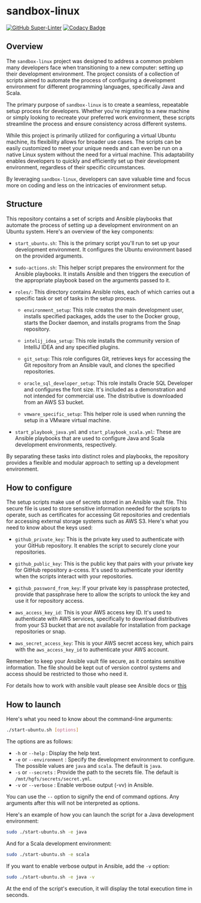 # sandbox-linux

[![GitHub Super-Linter](https://github.com/antonovdmitriy/sandbox-linux/workflows/Lint%20Code%20Base/badge.svg)](https://github.com/marketplace/actions/super-linter)
[![Codacy Badge](https://app.codacy.com/project/badge/Grade/0348b8406f90416eb5baf97a147ea7d8)](https://app.codacy.com/gh/antonovdmitriy/sandbox-linux/dashboard?utm_source=gh&utm_medium=referral&utm_content=&utm_campaign=Badge_grade)

## Overview

The `sandbox-linux` project was designed to address a common problem many developers face when transitioning to a new computer: setting up their development environment. The project consists of a collection of scripts aimed to automate the process of configuring a development environment for different programming languages, specifically Java and Scala.

The primary purpose of `sandbox-linux` is to create a seamless, repeatable setup process for developers. Whether you're migrating to a new machine or simply looking to recreate your preferred work environment, these scripts streamline the process and ensure consistency across different systems.

While this project is primarily utilized for configuring a virtual Ubuntu machine, its flexibility allows for broader use cases. The scripts can be easily customized to meet your unique needs and can even be run on a native Linux system without the need for a virtual machine. This adaptability enables developers to quickly and efficiently set up their development environment, regardless of their specific circumstances.

By leveraging `sandbox-linux`, developers can save valuable time and focus more on coding and less on the intricacies of environment setup.

## Structure

This repository contains a set of scripts and Ansible playbooks that automate the process of setting up a development environment on an Ubuntu system. Here's an overview of the key components:

- `start_ubuntu.sh`: This is the primary script you'll run to set up your development environment. It configures the Ubuntu environment based on the provided arguments.

- `sudo-actions.sh`: This helper script prepares the environment for the Ansible playbooks. It installs Ansible and then triggers the execution of the appropriate playbook based on the arguments passed to it.

- `roles/`: This directory contains Ansible roles, each of which carries out a specific task or set of tasks in the setup process.

    - `environment_setup`: This role creates the main development user, installs specified packages, adds the user to the Docker group, starts the Docker daemon, and installs programs from the Snap repository.

    - `intelij_idea_setup`: This role installs the community version of IntelliJ IDEA and any specified plugins.

    - `git_setup`: This role configures Git, retrieves keys for accessing the Git repository from an Ansible vault, and clones the specified repositories.

    - `oracle_sql_developer_setup`: This role installs Oracle SQL Developer and configures the font size. It's included as a demonstration and not intended for commercial use. The distributive is downloaded from an AWS S3 bucket.

    - `vmware_specific_setup`: This helper role is used when running the setup in a VMware virtual machine.

- `start_playbook_java.yml` and `start_playbook_scala.yml`: These are Ansible playbooks that are used to configure Java and Scala development environments, respectively.

By separating these tasks into distinct roles and playbooks, the repository provides a flexible and modular approach to setting up a development environment.

## How to configure

The setup scripts make use of secrets stored in an Ansible vault file. This secure file is used to store sensitive information needed for the scripts to operate, such as certificates for accessing Git repositories and credentials for accessing external storage systems such as AWS S3. Here's what you need to know about the keys used:

- `github_private_key`: This is the private key used to authenticate with your GitHub repository. It enables the script to securely clone your repositories.

- `github_public_key`: This is the public key that pairs with your private key for GitHub repository a-ccess. It's used to authenticate your identity when the scripts interact with your repositories.

- `github_password_from_key`: If your private key is passphrase protected, provide that passphrase here to allow the scripts to unlock the key and use it for repository access.

- `aws_access_key_id`: This is your AWS access key ID. It's used to authenticate with AWS services, specifically to download distributives from your S3 bucket that are not available for installation from package repositories or snap.

- `aws_secret_access_key`: This is your AWS secret access key, which pairs with the `aws_access_key_id` to authenticate your AWS account.

Remember to keep your Ansible vault file secure, as it contains sensitive information. The file should be kept out of version control systems and access should be restricted to those who need it.

For details how to work with ansible vault please see Ansible docs or [this](https://github.com/antonovdmitriy/it-notes/blob/master/ansible/ansible.md#ansible-vault---%D1%81%D1%80%D0%B5%D0%B4%D1%81%D1%82%D0%B2%D0%BE-%D0%B4%D0%BB%D1%8F-%D1%85%D1%80%D0%B0%D0%BD%D0%B5%D0%BD%D0%B8%D1%8F-%D1%81%D0%B5%D0%BA%D1%80%D0%B5%D1%82%D0%BE%D0%B2)

## How to launch

Here's what you need to know about the command-line arguments:

```sh
./start-ubuntu.sh [options]
```

The options are as follows:

- `-h` or `--help` : Display the help text.
- `-e` or `--environment` : Specify the development environment to configure. The possible values are `java` and `scala`. The default is `java`.
- `-s` or `--secrets` : Provide the path to the secrets file. The default is `/mnt/hgfs/secrets/secret.yml`.
- `-v` or `--verbose` : Enable verbose output (-vv) in Ansible.

You can use the `--` option to signify the end of command options. Any arguments after this will not be interpreted as options.

Here's an example of how you can launch the script for a Java development environment:

```sh
sudo ./start-ubuntu.sh -e java
```

And for a Scala development environment:

```sh
sudo ./start-ubuntu.sh -e scala
```

If you want to enable verbose output in Ansible, add the `-v` option:

```sh
sudo ./start-ubuntu.sh -e java -v
```

At the end of the script's execution, it will display the total execution time in seconds.